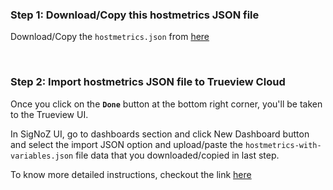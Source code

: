 ### Step 1: Download/Copy this hostmetrics JSON file

Download/Copy the `hostmetrics.json` from [here](https://github.com/Trueview/dashboards/blob/main/hostmetrics/hostmetrics.json)

&nbsp;
&nbsp;

### Step 2: Import hostmetrics JSON file to Trueview Cloud

Once you click on the **`Done`** button at the bottom right corner, you'll be taken to the Trueview UI.

In SigNoZ UI, go to dashboards section and click New Dashboard button and select the import JSON option and upload/paste the `hostmetrics-with-variables.json` file data that you downloaded/copied in last step.


To know more detailed instructions, checkout the link [here](https://signoz.io/docs/userguide/hostmetrics/)